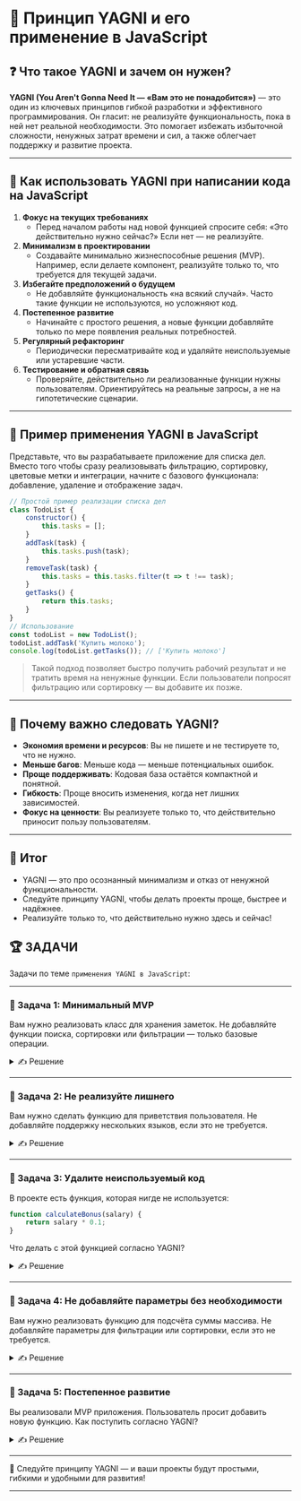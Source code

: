 # 📌 Принцип YAGNI и его применение в JavaScript

## ❓ Что такое YAGNI и зачем он нужен?

**YAGNI (You Aren't Gonna Need It — «Вам это не понадобится»)** — это один из ключевых принципов гибкой разработки и эффективного программирования. Он гласит: не реализуйте функциональность, пока в ней нет реальной необходимости. Это помогает избежать избыточной сложности, ненужных затрат времени и сил, а также облегчает поддержку и развитие проекта.

---

## 🔹 Как использовать YAGNI при написании кода на JavaScript

1. **Фокус на текущих требованиях**
   - Перед началом работы над новой функцией спросите себя: «Это действительно нужно сейчас?» Если нет — не реализуйте.
2. **Минимализм в проектировании**
   - Создавайте минимально жизнеспособные решения (MVP). Например, если делаете компонент, реализуйте только то, что требуется для текущей задачи.
3. **Избегайте предположений о будущем**
   - Не добавляйте функциональность «на всякий случай». Часто такие функции не используются, но усложняют код.
4. **Постепенное развитие**
   - Начинайте с простого решения, а новые функции добавляйте только по мере появления реальных потребностей.
5. **Регулярный рефакторинг**
   - Периодически пересматривайте код и удаляйте неиспользуемые или устаревшие части.
6. **Тестирование и обратная связь**
   - Проверяйте, действительно ли реализованные функции нужны пользователям. Ориентируйтесь на реальные запросы, а не на гипотетические сценарии.

---

## 🔹 Пример применения YAGNI в JavaScript

Представьте, что вы разрабатываете приложение для списка дел. Вместо того чтобы сразу реализовывать фильтрацию, сортировку, цветовые метки и интеграции, начните с базового функционала: добавление, удаление и отображение задач.

```javascript
// Простой пример реализации списка дел
class TodoList {
    constructor() {
        this.tasks = [];
    }
    addTask(task) {
        this.tasks.push(task);
    }
    removeTask(task) {
        this.tasks = this.tasks.filter(t => t !== task);
    }
    getTasks() {
        return this.tasks;
    }
}
// Использование
const todoList = new TodoList();
todoList.addTask('Купить молоко');
console.log(todoList.getTasks()); // ['Купить молоко']
```

> Такой подход позволяет быстро получить рабочий результат и не тратить время на ненужные функции. Если пользователи попросят фильтрацию или сортировку — вы добавите их позже.

---

## 🔹 Почему важно следовать YAGNI?

- **Экономия времени и ресурсов**: Вы не пишете и не тестируете то, что не нужно.
- **Меньше багов**: Меньше кода — меньше потенциальных ошибок.
- **Проще поддерживать**: Кодовая база остаётся компактной и понятной.
- **Гибкость**: Проще вносить изменения, когда нет лишних зависимостей.
- **Фокус на ценности**: Вы реализуете только то, что действительно приносит пользу пользователям.

---

## 🎯 Итог

- YAGNI — это про осознанный минимализм и отказ от ненужной функциональности.
- Следуйте принципу YAGNI, чтобы делать проекты проще, быстрее и надёжнее.
- Реализуйте только то, что действительно нужно здесь и сейчас!

## 🏆 ЗАДАЧИ

Задачи по теме `применения YAGNI в JavaScript`:

---

### 📌 Задача 1: Минимальный MVP
Вам нужно реализовать класс для хранения заметок. Не добавляйте функции поиска, сортировки или фильтрации — только базовые операции.
<details>
<summary>✍ Решение</summary>

```javascript
class Notes {
    constructor() {
        this.items = [];
    }
    add(note) {
        this.items.push(note);
    }
    remove(note) {
        this.items = this.items.filter(n => n !== note);
    }
    getAll() {
        return this.items;
    }
}
```
</details>

---

### 📌 Задача 2: Не реализуйте лишнего
Вам нужно сделать функцию для приветствия пользователя. Не добавляйте поддержку нескольких языков, если это не требуется.
<details>
<summary>✍ Решение</summary>

```javascript
function greet(name) {
    return `Привет, ${name}!`;
}
```
</details>

---

### 📌 Задача 3: Удалите неиспользуемый код
В проекте есть функция, которая нигде не используется:
```javascript
function calculateBonus(salary) {
    return salary * 0.1;
}
```
Что делать с этой функцией согласно YAGNI?
<details>
<summary>✍ Решение</summary>

Удалить функцию из кода, если она не используется и не требуется для текущих задач.
</details>

---

### 📌 Задача 4: Не добавляйте параметры без необходимости
Вам нужно реализовать функцию для подсчёта суммы массива. Не добавляйте параметры для фильтрации или сортировки, если это не требуется.
<details>
<summary>✍ Решение</summary>

```javascript
function sum(arr) {
    return arr.reduce((acc, n) => acc + n, 0);
}
```
</details>

---

### 📌 Задача 5: Постепенное развитие
Вы реализовали MVP приложения. Пользователь просит добавить новую функцию. Как поступить согласно YAGNI?
<details>
<summary>✍ Решение</summary>

Добавлять новые функции только по мере появления реальных запросов и потребностей пользователей, а не заранее.
</details>

---

🎉 Следуйте принципу YAGNI — и ваши проекты будут простыми, гибкими и удобными для развития!

--- 